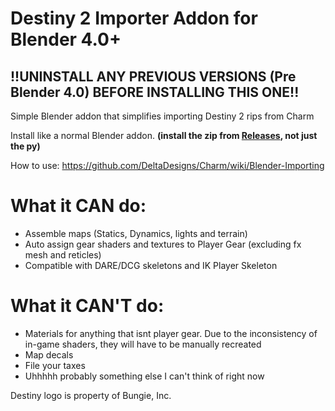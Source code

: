 # Destiny 2 Importer Addon for Blender 4.0+
## !!UNINSTALL ANY PREVIOUS VERSIONS (Pre Blender 4.0) BEFORE INSTALLING THIS ONE!!
Simple Blender addon that simplifies importing Destiny 2 rips from Charm

Install like a normal Blender addon. **(install the zip from [Releases](https://github.com/DeltaDesigns/d2-map-importer-addon/releases), not just the py)**

How to use: https://github.com/DeltaDesigns/Charm/wiki/Blender-Importing

# What it CAN do:
- Assemble maps (Statics, Dynamics, lights and terrain)
- Auto assign gear shaders and textures to Player Gear (excluding fx mesh and reticles)
- Compatible with DARE/DCG skeletons and IK Player Skeleton

# What it CAN'T do:
- Materials for anything that isnt player gear. Due to the inconsistency of in-game shaders, they will have to be manually recreated
- Map decals
- File your taxes
- Uhhhhh probably something else I can't think of right now

Destiny logo is property of Bungie, Inc.
